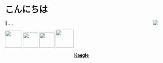 # こんにちは 

<img align='right' src = "https://github-readme-stats.vercel.app/api/top-langs/?username=desyka-s&layout=compact&theme=white"> 

📜 …

<img src="https://i.pinimg.com/564x/09/d8/46/09d846defa1c9e03afe5bc5b9013fb74.jpg" width="55.5px"> <img src="https://i.pinimg.com/564x/f2/55/65/f2556524159c17b7b4498d5534ec06de.jpg" width="50px"> <img src="https://i.pinimg.com/564x/81/a2/9e/81a29ed5c477634b9355cea806f32e0a.jpg" width="50px"> <img src="https://i.pinimg.com/564x/5d/a6/00/5da6001d50b72770b15d2cd0db232521.jpg" width="59px">

<p align="center"> 
  <strong><a href="https://www.kaggle.com/desykaadji">Kaggle</a></strong>
</p> 

<!---
desyka-s/desyka-s is a ✨ special ✨ repository because its `README.md` (this file) appears on your GitHub profile.
You can click the Preview link to take a look at your changes.
--->
